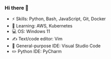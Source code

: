 ### Hi there 👋

<!--
**devaminb/devaminb** is a ✨ _special_ ✨ repository because its `README.md` (this file) appears on your GitHub profile.

Here are some ideas to get you started:

- 🔭 I’m currently working on ...
- 🌱 I’m currently learning ...
- 👯 I’m looking to collaborate on ...
- 🤔 I’m looking for help with ...
- 💬 Ask me about ...
- 📫 How to reach me: ...
- 😄 Pronouns: ...
- ⚡ Fun fact: ...
-->

- ⚡ Skills: Python, Bash, JavaScript, Git, Docker
- 🌱 Learning: AWS, Kubernetes
- 💻 OS: Windows 11
- ✍️ Text/code editor: Vim
- 📝 General-purpose IDE: Visual Studio Code
- ✏️ Python IDE: PyCharm
